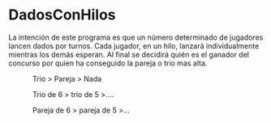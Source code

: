 # DadosConHilos

La intención de este programa es que un número determinado de jugadores lancen dados por turnos. Cada jugador, en un hilo, lanzará individualmente mientras los demás esperan.
Al final se decidirá quién es el ganador del concurso por quien ha conseguido la pareja o trio mas alta.


<ol>
  <ul>Trio > Pareja > Nada</ul>
  <ul>Trio de 6 > trio de 5 >....</ul>
  <ul>Pareja de 6 > pareja de 5 >...</ul>
</ol>
